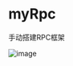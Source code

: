 # myRpc
手动搭建RPC框架


![image](https://user-images.githubusercontent.com/94223871/204987718-f91847ad-44e7-4962-8c53-bd365680439d.png)
